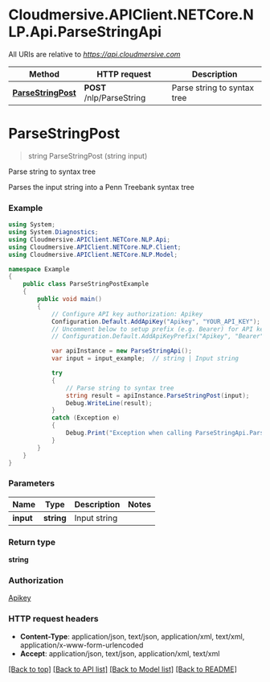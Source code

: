 # Cloudmersive.APIClient.NETCore.NLP.Api.ParseStringApi

All URIs are relative to *https://api.cloudmersive.com*

Method | HTTP request | Description
------------- | ------------- | -------------
[**ParseStringPost**](ParseStringApi.md#parsestringpost) | **POST** /nlp/ParseString | Parse string to syntax tree


<a name="parsestringpost"></a>
# **ParseStringPost**
> string ParseStringPost (string input)

Parse string to syntax tree

Parses the input string into a Penn Treebank syntax tree

### Example
```csharp
using System;
using System.Diagnostics;
using Cloudmersive.APIClient.NETCore.NLP.Api;
using Cloudmersive.APIClient.NETCore.NLP.Client;
using Cloudmersive.APIClient.NETCore.NLP.Model;

namespace Example
{
    public class ParseStringPostExample
    {
        public void main()
        {
            // Configure API key authorization: Apikey
            Configuration.Default.AddApiKey("Apikey", "YOUR_API_KEY");
            // Uncomment below to setup prefix (e.g. Bearer) for API key, if needed
            // Configuration.Default.AddApiKeyPrefix("Apikey", "Bearer");

            var apiInstance = new ParseStringApi();
            var input = input_example;  // string | Input string

            try
            {
                // Parse string to syntax tree
                string result = apiInstance.ParseStringPost(input);
                Debug.WriteLine(result);
            }
            catch (Exception e)
            {
                Debug.Print("Exception when calling ParseStringApi.ParseStringPost: " + e.Message );
            }
        }
    }
}
```

### Parameters

Name | Type | Description  | Notes
------------- | ------------- | ------------- | -------------
 **input** | **string**| Input string | 

### Return type

**string**

### Authorization

[Apikey](../README.md#Apikey)

### HTTP request headers

 - **Content-Type**: application/json, text/json, application/xml, text/xml, application/x-www-form-urlencoded
 - **Accept**: application/json, text/json, application/xml, text/xml

[[Back to top]](#) [[Back to API list]](../README.md#documentation-for-api-endpoints) [[Back to Model list]](../README.md#documentation-for-models) [[Back to README]](../README.md)

